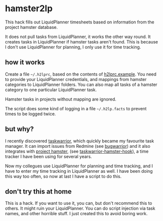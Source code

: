 # hamster2lp

This hack fills out LiquidPlanner timesheets based on information from the
project hamster database.

It does not pull tasks from LiquidPlanner, it works the other way round. It
creates tasks in LiquidPlanner if hamster tasks aren't found. This is because
I don't use LiquidPlanner for planning, I only use it for time tracking.

## how it works

Create a file `~/.h2lprc`, based on the contents of [h2lprc.example](h2lprc.example). 
You need to provide your LiquidPlanner credentials, and mappings from
hamster categories to LiquidPlanner folders. You can also map all tasks
of a hamster category to one particular LiquidPlanner task.

Hamster tasks in projects without mapping are ignored.

The script does some kind of logging in a file `~/.h2lp.facts` to prevent
times to be logged twice.

## but why?

I recently discovered [taskwarrior](https://taskwarrior.org/), which quickly
became my favourite task manager. It can import issues from Redmine
(see [bugwarrior](https://github.com/ralphbean/bugwarrior)) and it also
integrates with [project hamster](https://github.com/projecthamster/hamster-gtk),
(see [taskwarrior-hamster-hook](https://github.com/fmeynadier/taskwarrior-hamster-hook)),
a time tracker I have been using for several years.

Now my collegues use LiquidPlanner for planning and time tracking, and I have to
enter my time tracking in LiquidPlanner as well. I have been doing this way too often,
so now at last I have a script to do this.

## don't try this at home

This is a hack. If you want to use it, you can, but don't recommend this to
others. It might ruin your LiquidPlanner. You can do script injection via task
names, and other horrible stuff. I just created this to avoid boring work.

